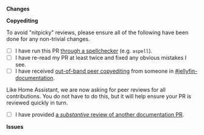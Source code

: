 <!--
Thank you for contributing to our documentation. We receive a lot of pull requests here, so we want to streamline this process.
-->

**Changes**
<!-- Describe a little about what you've changed and why. -->

**Copyediting**

To avoid "nitpicky" reviews, please ensure all of the following have been done for any non-trivial changes.

- [ ] I have run this PR [through a spellchecker](https://jellyfin.org/docs/general/contributing/documentation#please-self-review) (e.g. `aspell`).
- [ ] I have re-read my PR at least twice and fixed any obvious mistakes I see.
- [ ] I have received [out-of-band peer copyediting](https://jellyfin.org/docs/general/contributing/documentation#peer-copyediting) from someone in [#jellyfin-documentation](https://matrix.to/#/#jellyfin-documentation:matrix.org).

Like Home Assistant, we are now asking for peer reviews for all contributions. You do not have to do this, but it will help ensure your PR is reviewed quickly in turn.

- [ ] I have provided [a *substantive* review of another documentation PR](https://jellyfin.org/docs/general/contributing/documentation#peer-reviews).

**Issues**

<!-- If applicable, please list any open issues that this PR addresses -->
<!-- e.g. -->
<!-- - closes #1234 -->
